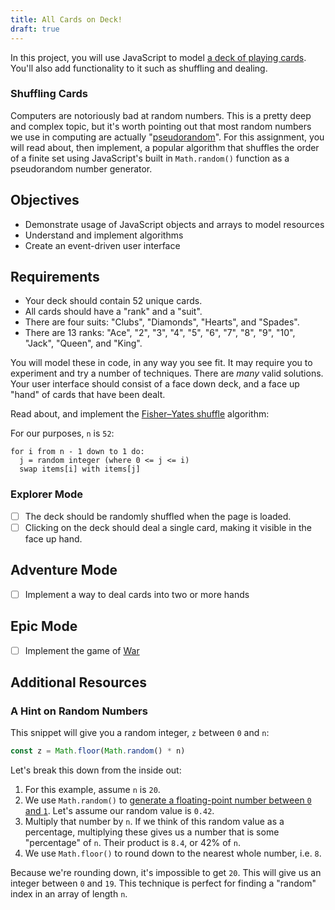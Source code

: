 ```yaml
---
title: All Cards on Deck!
draft: true
---
```


In this project, you will use JavaScript to model [a deck of playing cards](https://en.wikipedia.org/wiki/standard_52-card_deck). You'll also add functionality to it such as shuffling and dealing.

### Shuffling Cards

Computers are notoriously bad at random numbers. This is a pretty deep and complex topic, but it's worth pointing out that most random numbers we use in computing are actually "[pseudorandom](https://en.wikipedia.org/wiki/pseudorandomness)". For this assignment, you will read about, then implement, a popular algorithm that shuffles the order of a finite set using JavaScript's built in `Math.random()` function as a pseudorandom number generator.

## Objectives

- Demonstrate usage of JavaScript objects and arrays to model resources
- Understand and implement algorithms
- Create an event-driven user interface

## Requirements

- Your deck should contain 52 unique cards.
- All cards should have a "rank" and a "suit".
- There are four suits: "Clubs", "Diamonds", "Hearts", and "Spades".
- There are 13 ranks: "Ace", "2", "3", "4", "5", "6", "7", "8", "9", "10", "Jack", "Queen", and "King".

You will model these in code, in any way you see fit. It may require you to experiment and try a number of techniques. There are _many_ valid solutions. Your user interface should consist of a face down deck, and a face up "hand" of cards that have been dealt.

Read about, and implement the [Fisher–Yates shuffle](https://en.wikipedia.org/wiki/Fisher%E2%80%93Yates_shuffle) algorithm:

For our purposes, `n` is `52`:

```
for i from n - 1 down to 1 do:
  j = random integer (where 0 <= j <= i)
  swap items[i] with items[j]
```

### Explorer Mode

- [ ] The deck should be randomly shuffled when the page is loaded.
- [ ] Clicking on the deck should deal a single card, making it visible in the face up hand.

## Adventure Mode

- [ ] Implement a way to deal cards into two or more hands

## Epic Mode

- [ ] Implement the game of [War][1]

[1]: https://en.wikipedia.org/wiki/War_(card_game)

## Additional Resources

### A Hint on Random Numbers

This snippet will give you a random integer, `z` between `0` and `n`:

```JavaScript
const z = Math.floor(Math.random() * n)
```

Let's break this down from the inside out:

1.  For this example, assume `n` is `20`.
2.  We use `Math.random()` to [generate a floating-point number between `0` and `1`](https://developer.mozilla.org/en-US/docs/Web/JavaScript/Reference/Global_Objects/Math/random). Let's assume our random value is `0.42`.
3.  Multiply that number by `n`. If we think of this random value as a percentage, multiplying these gives us a number that is some "percentage" of `n`. Their product is `8.4`, or 42% of `n`.
4.  We use `Math.floor()` to round down to the nearest whole number, i.e. `8`.

Because we're rounding down, it's impossible to get `20`. This will give us an integer between `0` and `19`. This technique is perfect for finding a "random" index in an array of length `n`.
